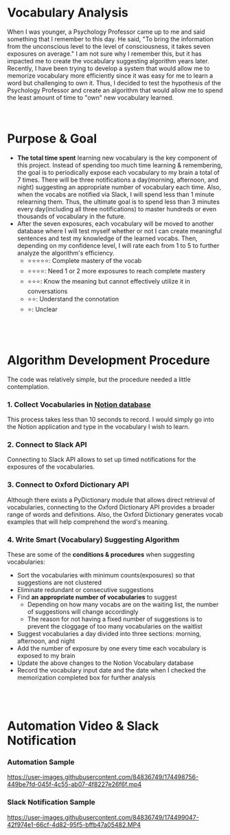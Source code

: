 # Vocabulary Analysis

When I was younger, a Psychology Professor came up to me and said something that I remember to this day. 
He said, "To bring the information from the unconscious level to the level of consciousness, it takes seven exposures on average."
I am not sure why I remember this, but it has impacted me to create the vocabulary suggesting algorithm years later. 
Recently, I have been trying to develop a system that would allow me to memorize vocabulary more efficiently since it was easy for me to learn a word but challenging to own it. 
Thus, I decided to test the hypothesis of the Psychology Professor and create an algorithm that would allow me to spend the least amount of time to "own" new vocabulary learned.

<br>  

# Purpose & Goal
- **The total time spent** learning new vocabulary is the key component of this project. Instead of spending too much time learning & remembering, the goal is to periodically expose each vocabulary to my brain a total of 7 times. There will be three notifications a day(morning, afternoon, and night) suggesting an appropriate number of vocabulary each time. Also, when the vocabs are notified via Slack, I will spend less than 1 minute relearning them. Thus, the ultimate goal is to spend less than 3 minutes every day(including all three notifications) to master hundreds or even thousands of vocabulary in the future.
- After the seven exposures, each vocabulary will be moved to another database where I will test myself whether or not I can create meaningful sentences and test my knowledge of the learned vocabs. Then, depending on my confidence level, I will rate each from 1 to 5 to further analyze the algorithm's efficiency.
    - ⭐️⭐️⭐️⭐️⭐️: Complete mastery of the vocab
    - ⭐️⭐️⭐️⭐: Need 1 or 2 more exposures to reach complete mastery
    - ⭐️⭐️⭐️: Know the meaning but cannot effectively utilize it in conversations
    - ⭐️⭐️: Understand the connotation
    - ⭐️: Unclear

<br>  
<br>  


# Algorithm Development Procedure
The code was relatively simple, but the procedure needed a little contemplation.
<br>  
### 1. Collect Vocabularies in [Notion database](https://andyhomepage.notion.site/Vocabularies-c97b642944854b44826d8a1ce73bc3da)
This process takes less than 10 seconds to record. 
I would simply go into the Notion application and type in the vocabulary I wish to learn.

### 2. Connect to Slack API
Connecting to Slack API allows to set up timed notifications for the exposures of the vocabularies. 

### 3. Connect to Oxford Dictionary API
Although there exists a PyDictionary module that allows direct retrieval of vocabularies, connecting to the Oxford Dictionary API provides a broader range of words and definitions. Also, the Oxford Dictionary generates vocab examples that will help comprehend the word's meaning. 

### 4. Write Smart (Vocabulary) Suggesting Algorithm 
These are some of the **conditions & procedures** when suggesting vocabularies:
- Sort the vocabularies with minimum counts(exposures) so that suggestions are not clustered
- Eliminate redundant or consecutive suggestions
- Find **an appropriate number of vocabularies** to suggest
    - Depending on how many vocabs are on the waiting list, the number of suggestions will change accordingly
    - The reason for not having a fixed number of suggestions is to prevent the cloggage of too many vocabularies on the waitlist
- Suggest vocabularies a day divided into three sections: morning, afternoon, and night
- Add the number of exposure by one every time each vocabulary is exposed to my brain
- Update the above changes to the Notion Vocabulary database
- Record the vocabulary input date and the date when I checked the memorization completed box for further analysis

<br>  
<br>  



# Automation Video & Slack Notification

### Automation Sample
https://user-images.githubusercontent.com/84836749/174498756-449be7fd-045f-4c55-ab07-4f8227e26f6f.mp4

### Slack Notification Sample

https://user-images.githubusercontent.com/84836749/174499047-42f974e1-66cf-4d82-95f5-bffb47a05482.MP4




